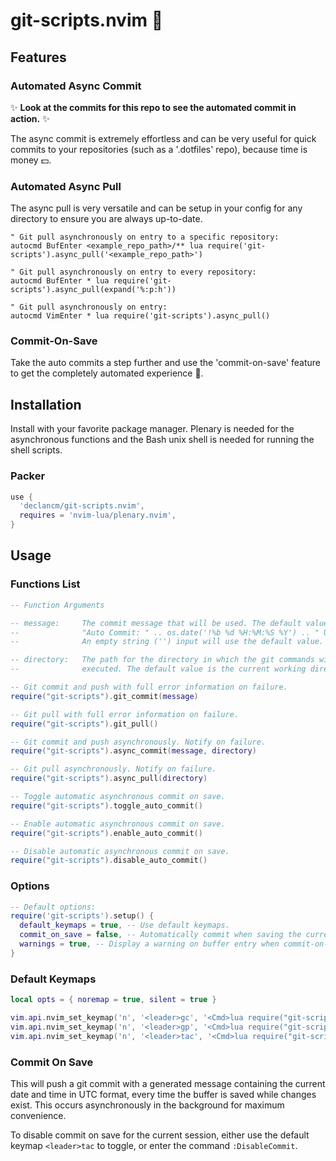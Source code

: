 # git-scripts.nvim 📜

## Features

### Automated Async Commit

✨ __Look at the commits for this repo to see the automated commit in action.__ ✨

The async commit is extremely effortless and can be very useful for quick
commits to your repositories (such as a '.dotfiles' repo), because time is money
💵.

### Automated Async Pull

The async pull is very versatile and can be setup in your config for any
directory to ensure you are always up-to-date.

```vim
" Git pull asynchronously on entry to a specific repository:
autocmd BufEnter <example_repo_path>/** lua require('git-scripts').async_pull('<example_repo_path>')

" Git pull asynchronously on entry to every repository:
autocmd BufEnter * lua require('git-scripts').async_pull(expand('%:p:h'))

" Git pull asynchronously on entry:
autocmd VimEnter * lua require('git-scripts').async_pull()
```

### Commit-On-Save

Take the auto commits a step further and use the 'commit-on-save' feature to get
the completely automated experience 🤖.

## Installation

Install with your favorite package manager. Plenary is needed for the
asynchronous functions and the Bash unix shell is needed for running the shell
scripts.

### Packer

```lua
use {
  'declancm/git-scripts.nvim',
  requires = 'nvim-lua/plenary.nvim',
}
```

## Usage

### Functions List

```lua
-- Function Arguments

-- message:     The commit message that will be used. The default value is:
--              "Auto Commit: " .. os.date('!%b %d %H:%M:%S %Y') .. " UTC".
--              An empty string ('') input will use the default value.

-- directory:   The path for the directory in which the git commands will be
--              executed. The default value is the current working directory.

-- Git commit and push with full error information on failure.
require("git-scripts").git_commit(message)

-- Git pull with full error information on failure.
require("git-scripts").git_pull()

-- Git commit and push asynchronously. Notify on failure.
require("git-scripts").async_commit(message, directory)

-- Git pull asynchronously. Notify on failure.
require("git-scripts").async_pull(directory)

-- Toggle automatic asynchronous commit on save.
require("git-scripts").toggle_auto_commit()

-- Enable automatic asynchronous commit on save.
require("git-scripts").enable_auto_commit()

-- Disable automatic asynchronous commit on save.
require("git-scripts").disable_auto_commit()
```

### Options

```lua
-- Default options:
require('git-scripts').setup() {
  default_keymaps = true, -- Use default keymaps.
  commit_on_save = false, -- Automatically commit when saving the current buffer.
  warnings = true, -- Display a warning on buffer entry when commit-on-save is active.
}
```

### Default Keymaps

```lua
local opts = { noremap = true, silent = true }

vim.api.nvim_set_keymap('n', '<leader>gc', '<Cmd>lua require("git-scripts").async_commit()<CR>', opts)
vim.api.nvim_set_keymap('n', '<leader>gp', '<Cmd>lua require("git-scripts").async_pull()<CR>', opts)
vim.api.nvim_set_keymap('n', '<leader>tac', '<Cmd>lua require("git-scripts").toggle_auto_commit()<CR>', opts)
```

### Commit On Save

This will push a git commit with a generated message containing the current date
and time in UTC format, every time the buffer is saved while changes exist.
This occurs asynchronously in the background for maximum convenience.

To disable commit on save for the current session, either use the
default keymap `<leader>tac` to toggle, or enter the command `:DisableCommit`.
